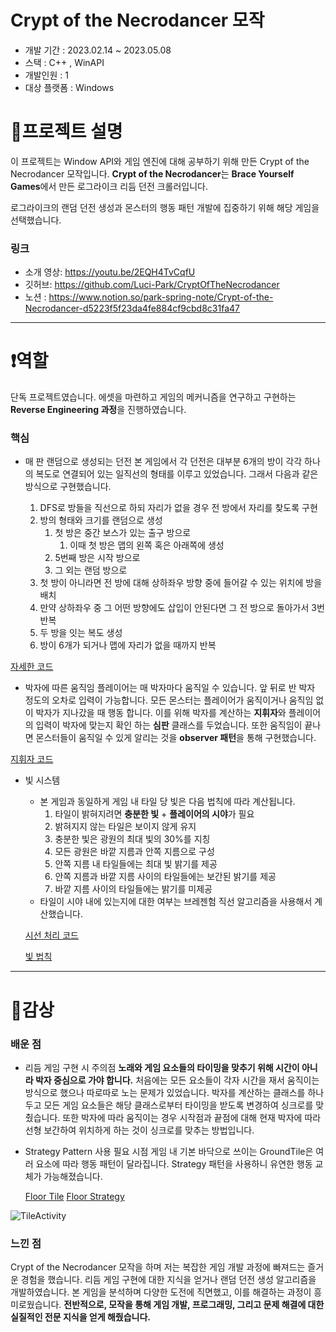 # Crypt of the Necrodancer 모작

- 개발 기간 : 2023.02.14 ~ 2023.05.08
- 스택 : C++ , WinAPI
- 개발인원 : 1
- 대상 플랫폼 : Windows

# 📜프로젝트 설명

이 프로젝트는 Window API와 게임 엔진에 대해 공부하기 위해 만든 Crypt of the Necrodancer 모작입니다. 
**Crypt of the Necrodancer**는 **Brace Yourself Games**에서 만든 로그라이크 리듬 던전 크롤러입니다. 

로그라이크의 랜덤 던전 생성과 몬스터의 행동 패턴 개발에 집중하기 위해 해당 게임을 선택했습니다.

### 링크

- 소개 영상: https://youtu.be/2EQH4TvCqfU
- 깃허브: https://github.com/Luci-Park/CryptOfTheNecrodancer
- 노션 : https://www.notion.so/park-spring-note/Crypt-of-the-Necrodancer-d5223f5f23da4fe884cf9cbd8c31fa47

---

# ❗역할

단독 프로젝트였습니다. 에셋을 마련하고 게임의 메커니즘을 연구하고 구현하는 **Reverse Engineering 과정**을 진행하였습니다.

### 핵심

- 매 판 랜덤으로 생성되는 던전
    본 게임에서 각 던전은 대부분 6개의 방이 각각 하나의 복도로 연결되어 있는 일직선의 형태를 이루고 있었습니다. 그래서 다음과 같은 방식으로 구현했습니다.
  
  1. DFS로 방들을 직선으로 하되 자리가 없을 경우 전 방에서 자리를 찾도록 구현
  2. 방의 형태와 크기를 랜덤으로 생성
     1. 첫 방은 중간 보스가 있는 출구 방으로
        1. 이때 첫 방은 맵의 왼쪽 혹은 아래쪽에 생성
     2. 5번째 방은 시작 방으로
     3. 그 외는 랜덤 방으로
  3. 첫 방이 아니라면 전 방에 대해 상하좌우 방향 중에 들어갈 수 있는 위치에 방을 배치
  4. 만약 상하좌우 중 그 어떤 방향에도 삽입이 안된다면 그 전 방으로 돌아가서 3번 반복
  5. 두 방을 잇는 복도 생성
  6. 방이 6개가 되거나 맵에 자리가 없을 때까지 반복

[자세한 코드](https://github.com/Luci-Park/CryptOfTheNecrodancer/blob/1080c0501670b84d2b619cda25ca03a44dda6d89/Client/LRandomMap.cpp#L54)

- 박자에 따른 움직임
    플레이어는 매 박자마다 움직일 수 있습니다. 앞 뒤로 반 박자 정도의 오차로 입력이 가능합니다. 모든 몬스터는 플레이어가 움직이거나 움직임 없이 박자가 지나갔을 때 행동 합니다.
    이를 위해 박자를 계산하는 **지휘자**와 플레이어의 입력이 박자에 맞는지 확인 하는 **심판** 클래스를 두었습니다. 또한 움직임이 끝나면 몬스터들이 움직일 수 있게 알리는 것을 **observer 패턴**을 통해 구현했습니다.

[지휘자 코드](https://github.com/Luci-Park/CryptOfTheNecrodancer/blob/1080c0501670b84d2b619cda25ca03a44dda6d89/Client/LConductor.cpp#L36)

- 빛 시스템
  
  - 본 게임과 동일하게 게임 내 타일 당 빛은 다음 법칙에 따라 계산됩니다.
    1. 타일이 밝혀지려면 **충분한 빛** + **플레이어의 시야**가 필요
    2. 밝혀지지 않는 타일은 보이지 않게 유지
    3. 충분한 빛은 광원의 최대 빛의 30%를 지칭
    4. 모든 광원은 바깥 지름과 안쪽 지름으로 구성
    5. 안쪽 지름 내 타일들에는 최대 빛 밝기를 제공
    6. 안쪽 지름과 바깥 지름 사이의 타일들에는 보간된 밝기를 제공
    7. 바깥 지름 사이의 타일들에는 밝기를 미제공
  - 타일이 시야 내에 있는지에 대한 여부는 브레젠험 직선 알고리즘을 사용해서 계산했습니다.
  
  [시선 처리 코드](https://github.com/Luci-Park/CryptOfTheNecrodancer/blob/1080c0501670b84d2b619cda25ca03a44dda6d89/Client/LTileLight.cpp#L28)
  
  [빛 법칙](https://github.com/Luci-Park/CryptOfTheNecrodancer/blob/1080c0501670b84d2b619cda25ca03a44dda6d89/Client/LLightSource.cpp#L24)
  
  

---

# 💭감상

### 배운 점

- 리듬 게임 구현 시 주의점
    **노래와 게임 요소들의 타이밍을 맞추기 위해 시간이 아니라 박자 중심으로 가야 합니다.** 처음에는 모든 요소들이 각자 시간을 재서 움직이는 방식으로 했으나 따로따로 노는 문제가 있었습니다. 박자를 계산하는 클래스를 하나 두고 모든 게임 요소들은 해당 클래스로부터 타이밍을 받도록 변경하여 싱크로를 맞췄습니다.
    또한 박자에 따라 움직이는 경우 시작점과 끝점에 대해 현재 박자에 따라 선형 보간하여 위치하게 하는 것이 싱크로를 맞추는 방법입니다.

- Strategy Pattern 사용 필요 시점
    게임 내 기본 바닥으로 쓰이는 GroundTile은 여러 요소에 따라 행동 패턴이 달라집니다.  Strategy 패턴을 사용하니 유연한 행동 교체가 가능해졌습니다.
  
  [Floor Tile](https://github.com/Luci-Park/CryptOfTheNecrodancer/blob/1080c0501670b84d2b619cda25ca03a44dda6d89/Client/LFloorTile.cpp#L142) [Floor Strategy](https://github.com/Luci-Park/CryptOfTheNecrodancer/blob/a1477863c1228d8406dbb4e1270674650f8764b8/Client/LFloorStrategy.cpp)

![TileActivity](https://github.com/Luci-Park/CryptOfTheNecrodancer/assets/97658764/2fa978c1-7880-49b6-ac2c-5a1917337a0a)

### 느낀 점

Crypt of the Necrodancer 모작을 하며 저는 복잡한 게임 개발 과정에 빠져드는 즐거운 경험을 했습니다. 리듬 게임 구현에 대한 지식을 얻거나 랜덤 던전 생성 알고리즘을 개발하였습니다. 본 게임을 분석하며 다양한 도전에 직면했고, 이를 해결하는 과정이 흥미로웠습니다. **전반적으로, 모작을 통해 게임 개발, 프로그래밍, 그리고 문제 해결에 대한 실질적인 전문 지식을 얻게 해줬습니다.**


